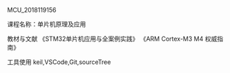 MCU_2018119156

课程名称：单片机原理及应用

教材与文献
《STM32单片机应用与全案例实践》 《ARM Cortex-M3 M4 权威指南》

工具使用
keil,VSCode,Git,sourceTree


